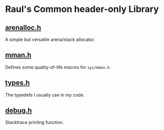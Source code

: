 # Raul's Common header-only Library

## [arenalloc.h](src/arenalloc.h)

A simple but versatile arena/stack allocator.

## [mman.h](src/mman.h)

Defines some quality-of-life macros for `sys/mman.h`.

## [types.h](src/types.h)

The typedefs I usually use in my code.

## [debug.h](src/debug.h)

Stacktrace printing function.
